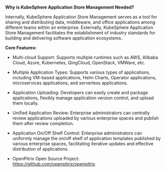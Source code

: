 **Why is KubeSphere Application Store Management Needed?**

Internally, KubeSphere Application Store Management serves as a tool for sharing and distributing data, middleware, and office applications among different teams within an enterprise. Externally, KubeSphere Application Store Management facilitates the establishment of industry standards for building and delivering software application ecosystems.

**Core Features:**

- Multi-cloud Support: Supports multiple runtimes such as AWS, Alibaba Cloud, Azure, Kubernetes, QingCloud, OpenStack, VMWare, etc.  
- Multiple Application Types: Supports various types of applications, including VM-based applications, Helm Charts, Operator applications, microservices applications, and serverless applications.  
- Application Uploading: Developers can easily create and package applications, flexibly manage application version control, and upload them locally.  
- Unified Application Review: Enterprise administrators can centrally review applications uploaded by various enterprise spaces and publish them after review completion.  
- Application On/Off Shelf Control: Enterprise administrators can uniformly manage the on/off shelf of application templates published by various enterprise spaces, facilitating iterative updates and effective distribution of applications.  

- OpenPitrix Open Source Project: https://github.com/openpitrix/openpitrix  

